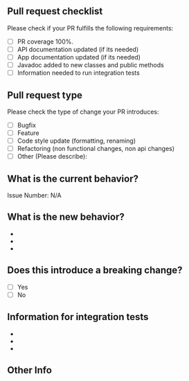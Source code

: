 ## Pull request checklist

Please check if your PR fulfills the following requirements:

- [ ] PR coverage 100%.
- [ ] API documentation updated (if its needed)
- [ ] App documentation updated (if its needed)
- [ ] Javadoc added to new classes and public methods
- [ ] Information needed to run integration tests

## Pull request type

<!-- Please try to limit your PR to only one type, if you your PR fits more than one it's preferable split it. --> 

Please check the type of change your PR introduces:

- [ ] Bugfix
- [ ] Feature
- [ ] Code style update (formatting, renaming)
- [ ] Refactoring (non functional changes, non api changes)
- [ ] Other (Please describe):

## What is the current behavior?

<!-- Please discribe what is the current behavior that you are changing, or link the issue. -->
Issue Number: N/A

## What is the new behavior?

<!-- Please describe tthe new behavior or the changes added -->

-
-
-

## Does this introduce a breaking change?

- [ ] Yes
- [ ] No

## Information for integration tests

-
-
-

## Other Info

<!-- Any other information that would be important to the PR. -->
